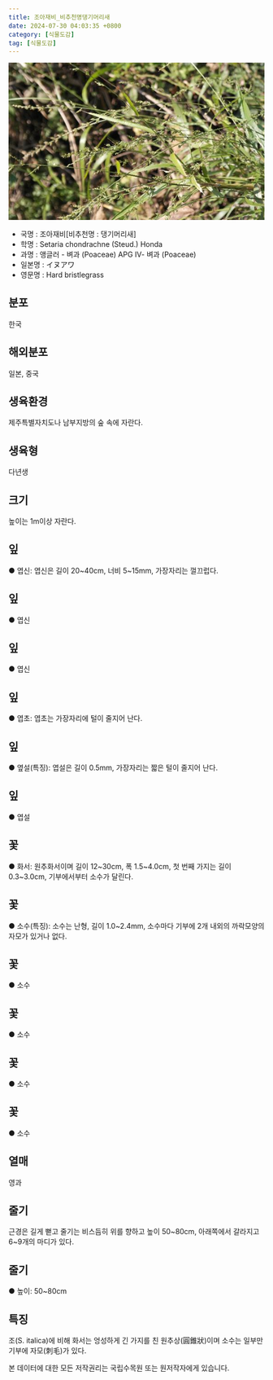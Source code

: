 ```yaml
---
title: 조아재비_비추천명댕기머리새
date: 2024-07-30 04:03:35 +0800
category: [식물도감]
tag: [식물도감]
---
```




![조아재비[비추천명 : 댕기머리새]](/assets/img/fileUpload/plants/basic/Gramineae/Setaria/14737/14737_20160726150723897files_th2.jpg)
- 국명 : 조아재비[비추천명 : 댕기머리새]
- 학명 : Setaria chondrachne (Steud.) Honda
- 과명 : 앵글러 - 벼과 (Poaceae) APG Ⅳ- 벼과 (Poaceae)
- 일본명 : イヌアワ
- 영문명 : Hard bristlegrass


## 분포
한국
## 해외분포
일본, 중국
## 생육환경
제주특별자치도나 남부지방의 숲 속에 자란다.
## 생육형
다년생
## 크기
높이는 1m이상 자란다.
## 잎
● 엽신: 엽신은 길이 20~40cm, 너비 5~15mm, 가장자리는 껄끄럽다.
## 잎
● 엽신
## 잎
● 엽신
## 잎
● 엽초: 엽초는 가장자리에 털이 줄지어 난다.
## 잎
● 옆설(특징): 엽설은 길이 0.5mm, 가장자리는 짧은 털이 줄지어 난다.
## 잎
● 엽설
## 꽃
● 화서: 원추화서이며 길이 12~30cm, 폭 1.5~4.0cm, 첫 번째 가지는 길이 0.3~3.0cm, 기부에서부터 소수가 달린다.
## 꽃
● 소수(특징): 소수는 난형, 길이 1.0~2.4mm, 소수마다 기부에 2개 내외의 까락모양의 자모가 있거나 없다.
## 꽃
● 소수
## 꽃
● 소수
## 꽃
● 소수
## 꽃
● 소수
## 열매
영과
## 줄기
 근경은 길게 뻗고 줄기는 비스듬히 위를 향하고 높이 50~80cm, 아래쪽에서 갈라지고 6~9개의 마디가 있다.
## 줄기
● 높이: 50~80cm
## 특징
조(S. italica)에 비해 화서는 엉성하게 긴 가지를 친 원추상(圓錐狀)이며 소수는 일부만 기부에 자모(刺毛)가 있다.






본 데이터에 대한 모든 저작권리는 국립수목원 또는 원저작자에게 있습니다.
